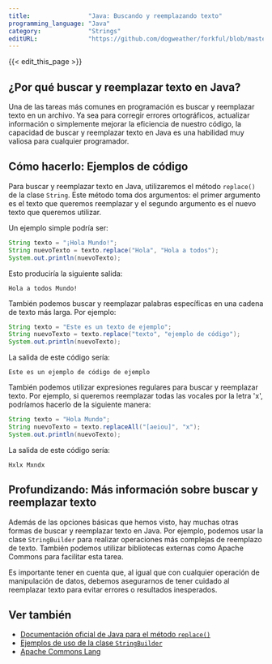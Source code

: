 ```yaml
---
title:                "Java: Buscando y reemplazando texto"
programming_language: "Java"
category:             "Strings"
editURL:              "https://github.com/dogweather/forkful/blob/master/content/es/java/searching-and-replacing-text.md"
---
```


{{< edit_this_page >}}

## ¿Por qué buscar y reemplazar texto en Java?

Una de las tareas más comunes en programación es buscar y reemplazar texto en un archivo. Ya sea para corregir errores ortográficos, actualizar información o simplemente mejorar la eficiencia de nuestro código, la capacidad de buscar y reemplazar texto en Java es una habilidad muy valiosa para cualquier programador.

## Cómo hacerlo: Ejemplos de código

Para buscar y reemplazar texto en Java, utilizaremos el método `replace()` de la clase `String`. Este método toma dos argumentos: el primer argumento es el texto que queremos reemplazar y el segundo argumento es el nuevo texto que queremos utilizar.

Un ejemplo simple podría ser:

```java
String texto = "¡Hola Mundo!";
String nuevoTexto = texto.replace("Hola", "Hola a todos");
System.out.println(nuevoTexto);
```

Esto produciría la siguiente salida:

```
Hola a todos Mundo!
```

También podemos buscar y reemplazar palabras específicas en una cadena de texto más larga. Por ejemplo:

```java
String texto = "Este es un texto de ejemplo";
String nuevoTexto = texto.replace("texto", "ejemplo de código");
System.out.println(nuevoTexto);
```

La salida de este código sería:

```
Este es un ejemplo de código de ejemplo
```

También podemos utilizar expresiones regulares para buscar y reemplazar texto. Por ejemplo, si queremos reemplazar todas las vocales por la letra 'x', podríamos hacerlo de la siguiente manera:

```java
String texto = "Hola Mundo";
String nuevoTexto = texto.replaceAll("[aeiou]", "x");
System.out.println(nuevoTexto);
```

La salida de este código sería:

```
Hxlx Mxndx
```

## Profundizando: Más información sobre buscar y reemplazar texto

Además de las opciones básicas que hemos visto, hay muchas otras formas de buscar y reemplazar texto en Java. Por ejemplo, podemos usar la clase `StringBuilder` para realizar operaciones más complejas de reemplazo de texto. También podemos utilizar bibliotecas externas como Apache Commons para facilitar esta tarea.

Es importante tener en cuenta que, al igual que con cualquier operación de manipulación de datos, debemos asegurarnos de tener cuidado al reemplazar texto para evitar errores o resultados inesperados.

## Ver también

- [Documentación oficial de Java para el método `replace()`](https://docs.oracle.com/javase/8/docs/api/java/lang/String.html#replace-char-char-)
- [Ejemplos de uso de la clase `StringBuilder`](https://www.baeldung.com/java-stringbuilder)
- [Apache Commons Lang](https://commons.apache.org/proper/commons-lang/)